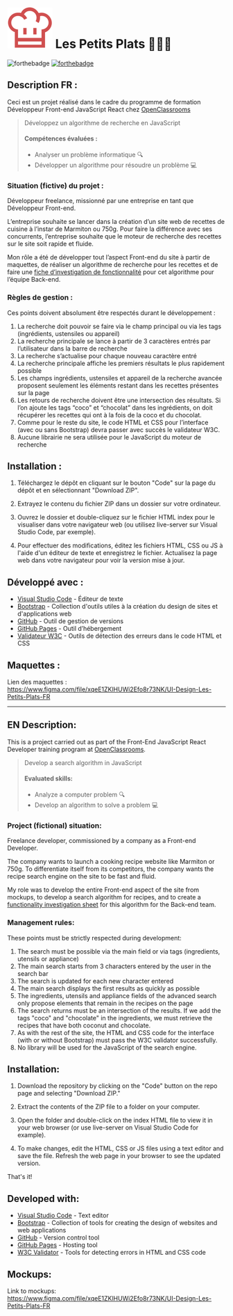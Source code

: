 # ![Les Petits Plats](/assets/img/logo.svg) Les Petits Plats 🍴👨‍🍳

![forthebadge](https://forthebadge.com/images/badges/uses-js.svg)
[![forthebadge](https://forthebadge.com/images/badges/uses-git.svg)](https://github.com/miladi-selsabil)


## Description FR :

Ceci est un projet réalisé dans le cadre du programme de formation Développeur Front-end JavaScript React chez [OpenClassrooms](https://openclassrooms.com/fr/paths/516-developpeur-dapplication-javascript-react)

> Développez un algorithme de recherche en JavaScript
>
> #### Compétences évaluées :
>
> -   Analyser un problème informatique 🔍
> -   Développer un algorithme pour résoudre un problème 💻

### Situation (fictive) du projet :

Développeur freelance, missionné par une entreprise en tant que Développeur Front-end.

L’entreprise souhaite se lancer dans la création d’un site web de recettes de cuisine à l’instar de Marmiton ou 750g. Pour faire la différence avec ses concurrents, l’entreprise souhaite que le moteur de recherche des recettes sur le site soit rapide et fluide.

Mon rôle a été de développer tout l’aspect Front-end du site à partir de maquettes, de réaliser un algorithme de recherche pour les recettes et de faire une [fiche d’investigation de fonctionnalité](/fiche_investigation_fonctionnalite.drawio.pdf) pour cet algorithme pour l’équipe Back-end.

### Règles de gestion :

Ces points doivent absolument être respectés durant le développement :

1. La recherche doit pouvoir se faire via le champ principal ou via les tags (ingrédients, ustensiles ou appareil)
2. La recherche principale se lance à partir de 3 caractères entrés par l’utilisateur dans la barre de recherche
3. La recherche s’actualise pour chaque nouveau caractère entré
4. La recherche principale affiche les premiers résultats le plus rapidement possible
5. Les champs ingrédients, ustensiles et appareil de la recherche avancée proposent seulement les éléments restant dans les recettes présentes sur la page
6. Les retours de recherche doivent être une intersection des résultats. Si l’on ajoute les tags “coco” et “chocolat” dans les ingrédients, on doit récupérer les recettes qui ont à la fois de la coco et du chocolat.
7. Comme pour le reste du site, le code HTML et CSS pour l’interface (avec ou sans Bootstrap) devra passer avec succès le validateur W3C.
8. Aucune librairie ne sera utilisée pour le JavaScript du moteur de recherche

## Installation :

1. Téléchargez le dépôt en cliquant sur le bouton "Code" sur la page du dépôt et en sélectionnant "Download ZIP".

2. Extrayez le contenu du fichier ZIP dans un dossier sur votre ordinateur.

3. Ouvrez le dossier et double-cliquez sur le fichier HTML index pour le visualiser dans votre navigateur web (ou utilisez live-server sur Visual Studio Code, par exemple).

4. Pour effectuer des modifications, éditez les fichiers HTML, CSS ou JS à l'aide d'un éditeur de texte et enregistrez le fichier. Actualisez la page web dans votre navigateur pour voir la version mise à jour.

## Développé avec :

-   [Visual Studio Code](https://code.visualstudio.com/) - Éditeur de texte
-   [Bootstrap](https://getbootstrap.com/) - Collection d'outils utiles à la création du design de sites et d'applications web
-   [GitHub](https://github.com/) - Outil de gestion de versions
-   [GitHub Pages](https://pages.github.com/) - Outil d’hébergement
-   [Validateur W3C](https://validator.w3.org/) - Outils de détection des erreurs dans le code HTML et CSS


## Maquettes :

Lien des maquettes : https://www.figma.com/file/xqeE1ZKlHUWi2Efo8r73NK/UI-Design-Les-Petits-Plats-FR

---

## EN Description:

This is a project carried out as part of the Front-End JavaScript React Developer training program at [OpenClassrooms](https://openclassrooms.com/en/paths/517-javascript-react-developer).

> Develop a search algorithm in JavaScript
>
> #### Evaluated skills:
>
> -   Analyze a computer problem 🔍
> -   Develop an algorithm to solve a problem 💻

### Project (fictional) situation:

Freelance developer, commissioned by a company as a Front-end Developer.

The company wants to launch a cooking recipe website like Marmiton or 750g. To differentiate itself from its competitors, the company wants the recipe search engine on the site to be fast and fluid.

My role was to develop the entire Front-end aspect of the site from mockups, to develop a search algorithm for recipes, and to create a [functionality investigation sheet](/fiche_investigation_fonctionnalite.drawio.pdf) for this algorithm for the Back-end team.

### Management rules:

These points must be strictly respected during development:

1. The search must be possible via the main field or via tags (ingredients, utensils or appliance)
2. The main search starts from 3 characters entered by the user in the search bar
3. The search is updated for each new character entered
4. The main search displays the first results as quickly as possible
5. The ingredients, utensils and appliance fields of the advanced search only propose elements that remain in the recipes on the page
6. The search returns must be an intersection of the results. If we add the tags "coco" and "chocolate" in the ingredients, we must retrieve the recipes that have both coconut and chocolate.
7. As with the rest of the site, the HTML and CSS code for the interface (with or without Bootstrap) must pass the W3C validator successfully.
8. No library will be used for the JavaScript of the search engine.

## Installation:

1. Download the repository by clicking on the "Code" button on the repo page and selecting "Download ZIP."

2. Extract the contents of the ZIP file to a folder on your computer.

3. Open the folder and double-click on the index HTML file to view it in your web browser (or use live-server on Visual Studio Code for example).

4. To make changes, edit the HTML, CSS or JS files using a text editor and save the file. Refresh the web page in your browser to see the updated version.

That's it!

## Developed with:

-   [Visual Studio Code](https://code.visualstudio.com/) - Text editor
-   [Bootstrap](https://getbootstrap.com/) - Collection of tools for creating the design of websites and web applications
-   [GitHub](https://github.com/) - Version control tool
-   [GitHub Pages](https://pages.github.com/) - Hosting tool
-   [W3C Validator](https://validator.w3.org/) - Tools for detecting errors in HTML and CSS code


## Mockups:

Link to mockups: https://www.figma.com/file/xqeE1ZKlHUWi2Efo8r73NK/UI-Design-Les-Petits-Plats-FR
